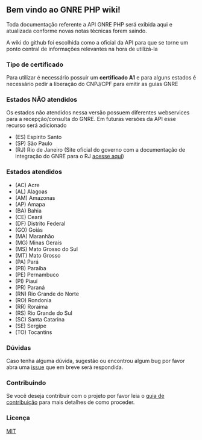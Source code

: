 ## Bem vindo ao GNRE PHP wiki!

Toda documentação referente a API GNRE PHP será exibida aqui e atualizada conforme novas notas técnicas forem saindo.

A wiki do github foi escolhida como a oficial da API para que se torne um ponto central de informações relevantes na hora de utilizá-la

### Tipo de certificado

Para utilizar é necessário possuir um **certificado A1** e para alguns estados é necessário pedir a liberação do CNPJ/CPF para emitir as guias GNRE

### Estados NÃO atendidos

Os estados não atendidos nessa versão possuem diferentes webservices para a recepção/consulta do GNRE. Em futuras versões da API esse recurso será adicionado

* (ES)	Espírito Santo
* (SP)	São Paulo
* (RJ)	Rio de Janeiro (Site oficial do governo com a documentação de integração do GNRE para o RJ [acesse aqui](http://www.fazenda.rj.gov.br/sefaz/faces/oracle/webcenter/portalapp/pages/navigation-renderer.jspx?_afrLoop=102399094080000&datasource=UCMServer%23dDocName%3A3380027&_afrWindowMode=0&_adf.ctrl-state=o7k4macno_4))

### Estados atendidos

* (AC)	Acre
* (AL)	Alagoas
* (AM)	Amazonas
* (AP)	Amapa
* (BA)	Bahia
* (CE)	Ceará
* (DF)	Distrito Federal
* (GO)	Goiás
* (MA)	Maranhão
* (MG)	Minas Gerais
* (MS)	Mato Grosso do Sul
* (MT)	Mato Grosso
* (PA)	Par&aacute;
* (PB)	Paraíba
* (PE)	Pernambuco
* (PI)	Piauí
* (PR)	Paraná
* (RN)	Rio Grande do Norte
* (RO)	Rondonia
* (RR)	Roraima
* (RS)	Rio Grande do Sul
* (SC)	Santa Catarina
* (SE)	Sergipe
* (TO)	Tocantins

### Dúvidas

Caso tenha alguma dúvida, sugestão ou encontrou algum bug por favor abra uma [issue](https://github.com/nfephp-org/sped-gnre/issues) que em breve será respondida.

### Contribuindo

Se você deseja contribuir com o projeto por favor leia o [guia de contribuição](https://github.com/nfephp-org/sped-gnre/blob/master/CONTRIBUTING.md) para mais detalhes de como proceder.

### Licença

[MIT](https://github.com/nfephp-org/sped-gnre/blob/master/LICENSE.md)

